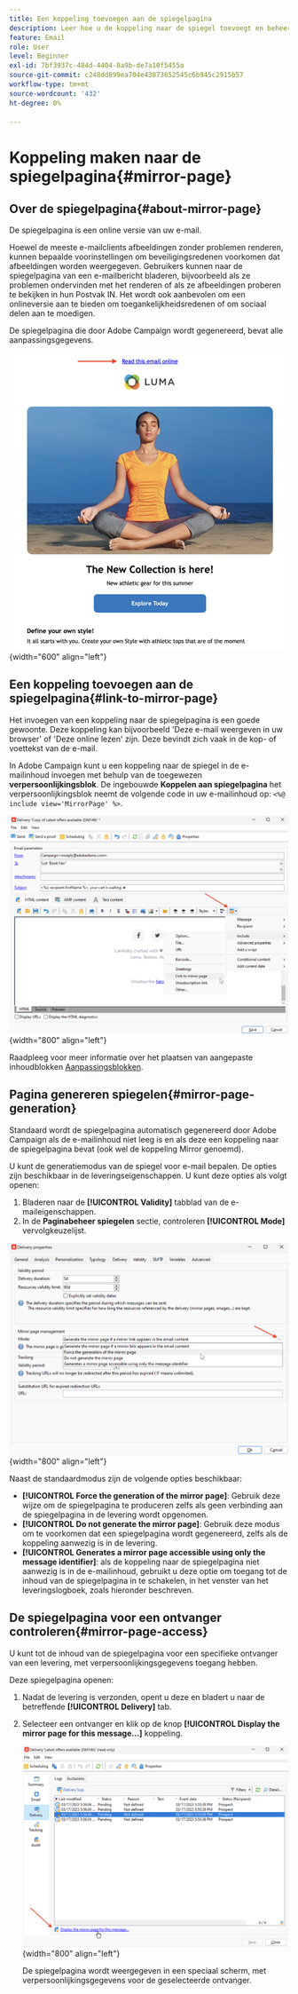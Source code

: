 ```yaml
---
title: Een koppeling toevoegen aan de spiegelpagina
description: Leer hoe u de koppeling naar de spiegel toevoegt en beheert
feature: Email
role: User
level: Beginner
exl-id: 7bf3937c-484d-4404-8a9b-de7a10f5455a
source-git-commit: c248dd899ea704e43873652545c6b945c2915b57
workflow-type: tm+mt
source-wordcount: '432'
ht-degree: 0%

---
```


# Koppeling maken naar de spiegelpagina{#mirror-page}

## Over de spiegelpagina{#about-mirror-page}

De spiegelpagina is een online versie van uw e-mail.

Hoewel de meeste e-mailclients afbeeldingen zonder problemen renderen, kunnen bepaalde voorinstellingen om beveiligingsredenen voorkomen dat afbeeldingen worden weergegeven. Gebruikers kunnen naar de spiegelpagina van een e-mailbericht bladeren, bijvoorbeeld als ze problemen ondervinden met het renderen of als ze afbeeldingen proberen te bekijken in hun Postvak IN. Het wordt ook aanbevolen om een onlineversie aan te bieden om toegankelijkheidsredenen of om sociaal delen aan te moedigen.

De spiegelpagina die door Adobe Campaign wordt gegenereerd, bevat alle aanpassingsgegevens.

![voorbeeld van spiegelkoppeling](assets/mirror-page-link.png){width="600" align="left"}

## Een koppeling toevoegen aan de spiegelpagina{#link-to-mirror-page}

Het invoegen van een koppeling naar de spiegelpagina is een goede gewoonte. Deze koppeling kan bijvoorbeeld &#39;Deze e-mail weergeven in uw browser&#39; of &#39;Deze online lezen&#39; zijn. Deze bevindt zich vaak in de kop- of voettekst van de e-mail.

In Adobe Campaign kunt u een koppeling naar de spiegel in de e-mailinhoud invoegen met behulp van de toegewezen **verpersoonlijkingsblok**. De ingebouwde **Koppelen aan spiegelpagina** het verpersoonlijkingsblok neemt de volgende code in uw e-mailinhoud op: `<%@ include view='MirrorPage' %>`.

![](assets/mirror-page-insert.png){width="800" align="left"}


Raadpleeg voor meer informatie over het plaatsen van aangepaste inhoudblokken [Aanpassingsblokken](personalization-blocks.md).

## Pagina genereren spiegelen{#mirror-page-generation}

Standaard wordt de spiegelpagina automatisch gegenereerd door Adobe Campaign als de e-mailinhoud niet leeg is en als deze een koppeling naar de spiegelpagina bevat (ook wel de koppeling Mirror genoemd).

U kunt de generatiemodus van de spiegel voor e-mail bepalen. De opties zijn beschikbaar in de leveringseigenschappen. U kunt deze opties als volgt openen:

1. Bladeren naar de **[!UICONTROL Validity]** tabblad van de e-maileigenschappen.
1. In de **Paginabeheer spiegelen** sectie, controleren **[!UICONTROL Mode]** vervolgkeuzelijst.

![](assets/mirror-page-generation.png){width="800" align="left"}

Naast de standaardmodus zijn de volgende opties beschikbaar:

* **[!UICONTROL Force the generation of the mirror page]**: Gebruik deze wijze om de spiegelpagina te produceren zelfs als geen verbinding aan de spiegelpagina in de levering wordt opgenomen.
* **[!UICONTROL Do not generate the mirror page]**: Gebruik deze modus om te voorkomen dat een spiegelpagina wordt gegenereerd, zelfs als de koppeling aanwezig is in de levering.
* **[!UICONTROL Generates a mirror page accessible using only the message identifier]**: als de koppeling naar de spiegelpagina niet aanwezig is in de e-mailinhoud, gebruikt u deze optie om toegang tot de inhoud van de spiegelpagina in te schakelen, in het venster van het leveringslogboek, zoals hieronder beschreven.

## De spiegelpagina voor een ontvanger controleren{#mirror-page-access}

U kunt tot de inhoud van de spiegelpagina voor een specifieke ontvanger van een levering, met verpersoonlijkingsgegevens toegang hebben.

Deze spiegelpagina openen:

1. Nadat de levering is verzonden, opent u deze en bladert u naar de betreffende **[!UICONTROL Delivery]** tab.

1. Selecteer een ontvanger en klik op de knop **[!UICONTROL Display the mirror page for this message...]** koppeling.

   ![](assets/mirror-page-display.png){width="800" align="left"}

   De spiegelpagina wordt weergegeven in een speciaal scherm, met verpersoonlijkingsgegevens voor de geselecteerde ontvanger.
